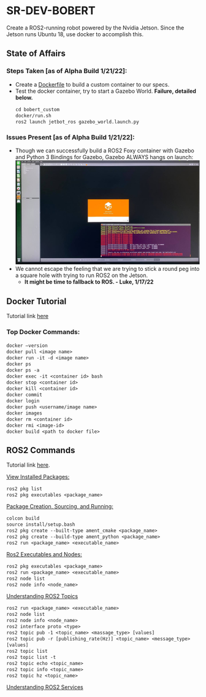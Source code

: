 # SR-DEV-BOBERT

Create a ROS2-running robot powered by the Nvidia Jetson. Since the Jetson runs Ubuntu 18, use docker to accomplish this.

## State of Affairs
### Steps Taken [as of Alpha Build 1/21/22]:
- Create a [Dockerfile](./ROS2_Docker_Implementation/Dockerfile) to build a custom container to our specs.
- Test the docker container, try to start a Gazebo World. **Failure, detailed below.**
  ```
  cd bobert_custom
  docker/run.sh
  ros2 launch jetbot_ros gazebo_world.launch.py
  ```

### Issues Present [as of Alpha Build 1/21/22]:
- Though we can successfully build a ROS2 Foxy container with Gazebo and Python 3 Bindings for Gazebo, Gazebo ALWAYS hangs on launch: ![here](./imgs/gazebo_hang.jpeg)
- We cannot escape the feeling that we are trying to stick a round peg into a square hole with trying to run ROS2 on the Jetson. 
  - **It might be time to fallback to ROS. - Luke, 1/17/22**


## Docker Tutorial
Tutorial link [here](https://www.youtube.com/watch?v=3c-iBn73dDE&t=6279s)
### Top Docker Commands:
```
docker –version
docker pull <image name>
docker run -it -d <image name>
docker ps
docker ps -a
docker exec -it <container id> bash
docker stop <container id>
docker kill <container id>
docker commit
docker login
docker push <username/image name>
docker images
docker rm <container id>
docker rmi <image-id>
docker build <path to docker file>
```

## ROS2 Commands
Tutorial link [here](https://www.youtube.com/watch?v=bFDfvKctvV8&list=PLRE44FoOoKf7NzWwxt3W2taZ7BiWyfhCp&index=1).

[View Installed Packages:](https://www.youtube.com/watch?v=X3Cmtg3Tq3Y&list=PLRE44FoOoKf7NzWwxt3W2taZ7BiWyfhCp&index=2)
```
ros2 pkg list
ros2 pkg executables <package_name>
```

[Package Creation, Sourcing, and Running:](https://www.youtube.com/watch?v=lN4_-l7FCWk&list=PLRE44FoOoKf7NzWwxt3W2taZ7BiWyfhCp&index=3)
```
colcon build
source install/setup.bash
ros2 pkg create --built-type ament_cmake <package_name>
ros2 pkg create --build-type ament_python <package_name>
ros2 run <package_name> <executable_name>
```

[Ros2 Executables and Nodes:](https://www.youtube.com/watch?v=aeOS9xqblrg&list=PLRE44FoOoKf7NzWwxt3W2taZ7BiWyfhCp&index=4)
```
ros2 pkg executables <package_name>
ros2 run <package_name> <executable_name>
ros2 node list
ros2 node info <node_name>
```
[Understanding ROS2 Topics](https://www.youtube.com/watch?v=-7my-IDnFwo&list=PLRE44FoOoKf7NzWwxt3W2taZ7BiWyfhCp&index=5)
```
ros2 run <package_name> <executable_name>
ros2 node list
ros2 node info <node_name>
ros2 interface proto <type>
ros2 topic pub -1 <topic_name> <massage_type> [values]
ros2 topic pub -r [publishing_rate(Hz)] <topic_name> <message_type> [values]
ros2 topic list
ros2 topic list -t
ros2 topic echo <topic_name>
ros2 topic info <topic_name>
ros2 topic hz <topic_name>
```
[Understanding ROS2 Services](https://www.youtube.com/watch?v=uYW8UJZTuAg&list=PLRE44FoOoKf7NzWwxt3W2taZ7BiWyfhCp&index=6)
